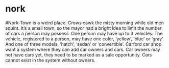 # nork
#Nork-Town is a weird place. 
Crows cawk the misty morning while old men squint. 
It’s a small town, so the mayor had a bright idea to limit the number of cars a person may possess. 
One person may have up to 3 vehicles. 
The vehicle, registered to a person, may have one color, ‘yellow’, ‘blue’ or ‘gray’. 
And one of three models, ‘hatch’, ‘sedan’ or ‘convertible’. 
Carford car shop want a system where they can add car owners and cars. 
Car owners may not have cars yet, they need to be marked as a sale opportunity.
Cars cannot exist in the system without owners.
